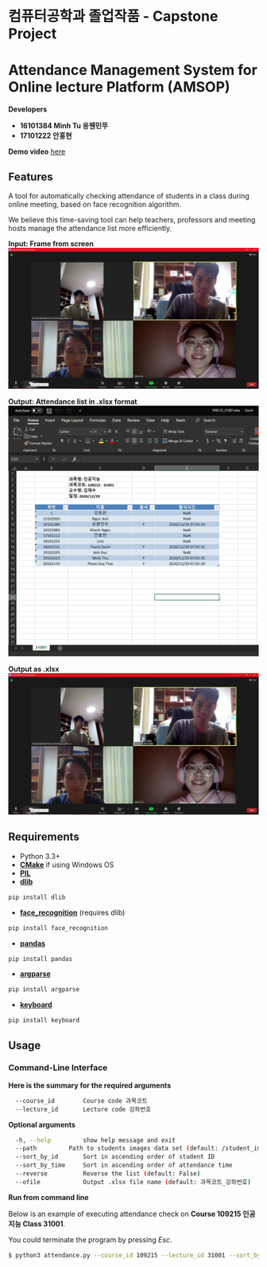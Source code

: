 # 컴퓨터공학과 졸업작품 - Capstone Project
# Attendance Management System for Online lecture Platform (AMSOP)
**Developers**
- **16101384 Minh Tu 응웬민뚜**
- **17101222 안홍현**

**Demo video** [here](https://www.youtube.com/watch?v=Lo8AveJxBOQ)
## Features

A tool for automatically checking attendance of students in a class during online meeting, based on face recognition algorithm.

We believe this time-saving tool can help teachers, professors and meeting hosts manage the attendance list more efficiently.

**Input: Frame from screen**
![](assets/input.png)

**Output: Attendance list in .xlsx format**
![](assets/ex_output.jpg)

**Output as .xlsx**
![](assets/input.png)
## Requirements 

  * Python 3.3+
  * [**CMake**](https://cmake.org/download/) if using Windows OS
  * [**PIL**](https://wp.stolaf.edu/it/installing-pil-pillow-cimage-on-windows-and-mac/)
  * [**dlib**](http://dlib.net/)
  ```bash
  pip install dlib
  ```
  * [**face_recognition**](https://github.com/ageitgey/face_recognition) (requires dlib)
  ```bash
  pip install face_recognition
  ```
  * [**pandas**](https://github.com/pandas-dev/pandas)
  ```bash
  pip install pandas
  ```
  * [**argparse**](https://docs.python.org/3/library/argparse.html)
   ```bash
  pip install argparse
  ```
  * [**keyboard**](https://pypi.org/project/keyboard/)
   ```bash
  pip install keyboard
  ```
  
## Usage
### Command-Line Interface

**Here is the summary for the required arguments**
```bash
  --course_id        Course code 과목코트
  --lecture_id       Lecture code 강좌번호
```

**Optional arguments**
```bash
  -h, --help         show help message and exit
  --path 	     Path to students images data set (default: /student_images)
  --sort_by_id       Sort in ascending order of student ID
  --sort_by_time     Sort in ascending order of attendance time
  --reverse          Reverse the list (default: False)
  --ofile            Output .xlsx file name (default: 과목코트_강좌번호)
```

**Run from command line**

Below is an example of executing attendance check on **Course 109215 인공지능 Class 31001**.

You could terminate the program by pressing *Esc*.

```bash
$ python3 attendance.py --course_id 109215 --lecture_id 31001 --sort_by_time
```